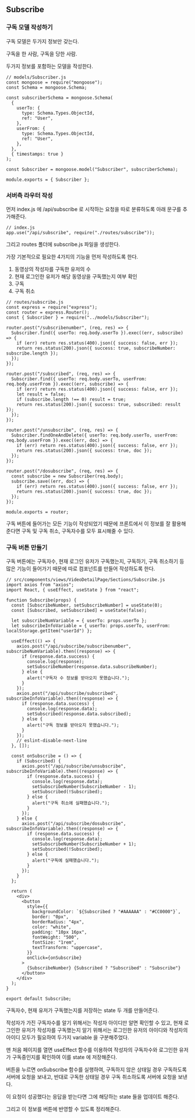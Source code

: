 ## Subscribe

### 구독 모델 작성하기

구독 모델은 두가지 정보만 갖는다.

구독을 한 사람, 구독을 당한 사람.

두가지 정보를 포함하는 모델을 작성한다.

```
// models/Subscriber.js
const mongoose = require("mongoose");
const Schema = mongoose.Schema;

const subscriberSchema = mongoose.Schema(
  {
    userTo: {
      type: Schema.Types.ObjectId,
      ref: "User",
    },
    userFrom: {
      type: Schema.Types.ObjectId,
      ref: "User",
    },
  },
  { timestamps: true }
);

const Subscriber = mongoose.model("Subscriber", subscriberSchema);

module.exports = { Subscriber };
```

### 서버측 라우터 작성

먼저 index.js 에 /api/subscribe 로 시작하는 요청을 따로 분류하도록 아래 문구를 추가해준다.

```
// index.js
app.use("/api/subscribe", require("./routes/subscribe"));
```

그리고 routes 폴더에 subscribe.js 파일을 생성한다.

가장 기본적으로 필요한 4가지의 기능을 먼저 작성하도록 한다.

1. 동영상의 작성자를 구독한 유저의 수
2. 현재 로그인한 유저가 해당 동영상을 구독했는지 여부 확인
3. 구독
4. 구독 취소

```
// routes/subscribe.js
const express = require("express");
const router = express.Router();
const { Subscriber } = require("../models/Subscriber");

router.post("/subscribenumber", (req, res) => {
  Subscriber.find({ userTo: req.body.userTo }).exec((err, subscribe) => {
    if (err) return res.status(400).json({ success: false, err });
    return res.status(200).json({ success: true, subscribeNumber: subscribe.length });
  });
});

router.post("/subscribed", (req, res) => {
  Subscriber.find({ userTo: req.body.userTo, userFrom: req.body.userFrom }).exec((err, subscribe) => {
    if (err) return res.status(400).json({ success: false, err });
    let result = false;
    if (subscribe.length !== 0) result = true;
    return res.status(200).json({ success: true, subscribed: result });
  });
});

router.post("/unsubscribe", (req, res) => {
  Subscriber.findOneAndDelete({ userTo: req.body.userTo, userFrom: req.body.userFrom }).exec((err, doc) => {
    if (err) return res.status(400).json({ success: false, err });
    return res.status(200).json({ success: true, doc });
  });
});

router.post("/dosubscribe", (req, res) => {
  const subscribe = new Subscriber(req.body);
  subscribe.save((err, doc) => {
    if (err) return res.status(400).json({ success: false, err });
    return res.status(200).json({ success: true, doc });
  });
});

module.exports = router;
```

구독 버튼에 들어가는 모든 기능이 작성되었기 때문에 프론트에서 이 정보를 잘 활용해준다면 구독 및 구독 취소, 구독자수를 모두 표시해줄 수 있다.

### 구독 버튼 만들기

구독 버튼에는 구독자수, 현재 로그인 유저가 구독했는지, 구독하기, 구독 취소하기 등 많은 기능이 들어가기 때문에 따로 컴포넌트를 만들어 작성하도록 한다.

```
// src/components/views/VideoDetailPage/Sections/Subscribe.js
import axios from "axios";
import React, { useEffect, useState } from "react";

function Subscribe(props) {
  const [SubscribeNumber, setSubscribeNumber] = useState(0);
  const [Subscribed, setSubscribed] = useState(false);

  let subscribeNumVariable = { userTo: props.userTo };
  let subscribeInfoVariable = { userTo: props.userTo, userFrom: localStorage.getItem("userId") };

  useEffect(() => {
    axios.post("/api/subscribe/subscribenumber", subscribeNumVariable).then((response) => {
      if (response.data.success) {
        console.log(response);
        setSubscribeNumber(response.data.subscribeNumber);
      } else {
        alert("구독자 수 정보를 받아오지 못했습니다.");
      }
    });
    axios.post("/api/subscribe/subscribed", subscribeInfoVariable).then((response) => {
      if (response.data.success) {
        console.log(response.data);
        setSubscribed(response.data.subscribed);
      } else {
        alert("구독 정보를 받아오지 못했습니다.");
      }
    });
    // eslint-disable-next-line
  }, []);

  const onSubscribe = () => {
    if (Subscribed) {
      axios.post("/api/subscribe/unsubscribe", subscribeInfoVariable).then((response) => {
        if (response.data.success) {
          console.log(response.data);
          setSubscribeNumber(SubscribeNumber - 1);
          setSubscribed(!Subscribed);
        } else {
          alert("구독 취소에 실패했습니다.");
        }
      });
    } else {
      axios.post("/api/subscribe/dosubscribe", subscribeInfoVariable).then((response) => {
        if (response.data.success) {
          console.log(response.data);
          setSubscribeNumber(SubscribeNumber + 1);
          setSubscribed(!Subscribed);
        } else {
          alert("구독에 실패했습니다.");
        }
      });
    }
  };

  return (
    <div>
      <button
        style={{
          backgroundColor: `${Subscribed ? "#AAAAAA" : "#CC0000"}`,
          border: "0px",
          borderRadius: "4px",
          color: "white",
          padding: "10px 16px",
          fontWeight: "500",
          fontSize: "1rem",
          textTransform: "uppercase",
        }}
        onClick={onSubscribe}
      >
        {SubscribeNumber} {Subscribed ? "Subscribed" : "Subscribe"}
      </button>
    </div>
  );
}

export default Subscribe;
```

구독자수, 현재 유저가 구독했는지를 저장하는 state 두 개를 만들어준다.

작성자가 가진 구독자수를 알기 위해서는 작성자 아이디만 알면 확인할 수 있고, 현재 로그인한 유저가 작성자를 구독했는지 알기 위해서는 로그인한 유저의 아이디와 작성자의 아이디 모두가 필요하여 두가지 variable 을 구분해주었다.

맨 처음 페이지를 열면 useEffect 함수를 이용하여 작성자의 구독자수와 로그인한 유저가 구독중인지를 확인하여 이를 state 에 저장해준다.

버튼을 누르면 onSubscribe 함수를 실행하여, 구독하지 않은 상태일 경우 구독하도록 서버에 요청을 보내고, 반대로 구독한 상태일 경우 구독 취소하도록 서버에 요청을 보낸다.

이 요청이 성공했다는 응답을 받는다면 그에 해당하는 state 들을 업데이트 해준다.

그리고 이 정보를 버튼에 반영할 수 있도록 정리해준다.